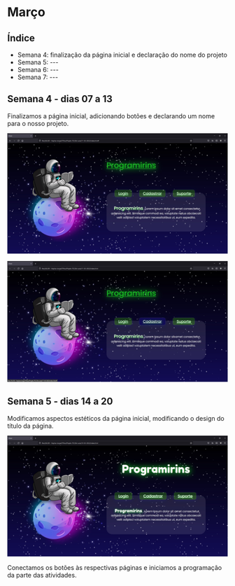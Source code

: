 # Março

## Índice
- Semana 4: finalização da página inicial e declaração do nome do projeto
- Semana 5: ---
- Semana 6: ---
- Semana 7: ---

## Semana 4 - dias 07 a 13
Finalizamos a página inicial, adicionando botões e declarando um nome para o nosso projeto.

![SitePaginaInicial3](./Imagens/Mar_01.jpg)

![SitePaginaInicial3.1](./Imagens/Mar_01.1.jpg)

## Semana 5 - dias 14 a 20
Modificamos aspectos estéticos da página inicial, modificando o design do título da página.

![SitePaginaInicial3.2](./Imagens/Mar_02.jpg)

Conectamos os botões às respectivas páginas e iniciamos a programação da parte das atividades.
